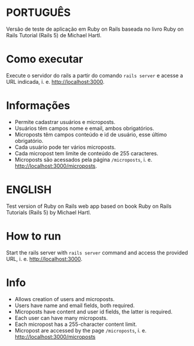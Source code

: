 # PORTUGUÊS

Versão de teste de aplicação em Ruby on Rails baseada no livro Ruby on Rails Tutorial (Rails 5) de Michael Hartl.

# Como executar
Execute o servidor do rails a partir do comando `rails server` e acesse a URL indicada, i. e. [http://localhost:3000](http://localhost:3000).

# Informações
* Permite cadastrar usuários e microposts.
* Usuários têm campos nome e email, ambos obrigatórios.
* Microposts têm campos conteúdo e id de usuário, esse último obrigatório.
* Cada usuário pode ter vários microposts.
* Cada micropost tem limite de conteúdo de 255 caracteres. 
* Microposts são acessados pela página `/microposts`, i. e. [http://localhost:3000/microposts](http://localhost:3000/microposts).

# ENGLISH

Test version of Ruby on Rails web app based on book Ruby on Rails Tutorials (Rails 5) by Michael Hartl.

# How to run
Start the rails server with `rails server` command and access the provided URL, i. e. [http://localhost:3000](http://localhost:3000). 

# Info
* Allows creation of users and microposts.
* Users have name and email fields, both required.
* Microposts have content and user id fields, the latter is required.
* Each user can have many microposts.
* Each micropost has a 255-character content limit.
* Micropost are accessed by the page `/microposts`, i. e. [http://localhost:3000/microposts](http://localhost:3000/microposts)